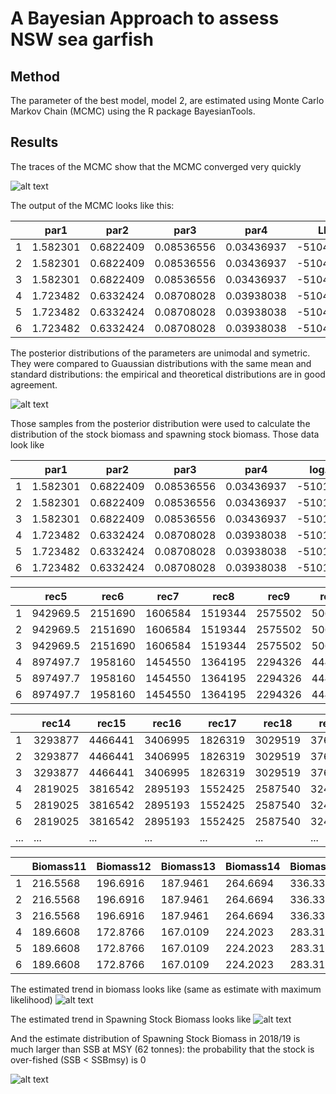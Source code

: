 # A Bayesian Approach to assess NSW sea garfish

## Method

The parameter of the best model, model 2, are estimated using Monte Carlo Markov Chain (MCMC) using the R package BayesianTools.

## Results

The traces of the MCMC show that the MCMC converged very quickly

![alt text](https://github.com/mkienzle/NSW-sea-garfish-stock-assessment/blob/master/Script/Results/Graphics/Bayesian_Trace_model2.png) <!-- .element height="200%" width="200%" -->

The output of the MCMC looks like this:


|     |    par1  |   par2    |   par3     |    par4    |    LP     |    LL     |    LPr    |
| --- | -------- | --------- | ---------- | ---------- | --------- | --------- | --------- | 
|1    | 1.582301 | 0.6822409 | 0.08536556 | 0.03436937 | -5104.798 | -5101.415 | -3.382696 |
|2    | 1.582301 | 0.6822409 | 0.08536556 | 0.03436937 | -5104.798 | -5101.415 | -3.382696 |
|3    | 1.582301 | 0.6822409 | 0.08536556 | 0.03436937 | -5104.798 | -5101.415 | -3.382696 |
|4    | 1.723482 | 0.6332424 | 0.08708028 | 0.03938038 | -5104.685 | -5101.302 | -3.382696 |
|5    | 1.723482 | 0.6332424 | 0.08708028 | 0.03938038 | -5104.685 | -5101.302 | -3.382696 |
|6    | 1.723482 | 0.6332424 | 0.08708028 | 0.03938038 | -5104.685 | -5101.302 | -3.382696 |

The posterior distributions of the parameters are unimodal and symetric. They were compared to Guaussian distributions with the same mean and standard distributions: the empirical and theoretical distributions are in good agreement.

![alt text](https://github.com/mkienzle/NSW-sea-garfish-stock-assessment/blob/master/Script/Results/Graphics/Bayesian_ParametersPosteriorDistributions_model2.png)

Those samples from the posterior distribution were used to calculate the distribution of the stock biomass and spawning stock biomass. Those data look like


|     |      par1  |    par2   |     par3   |    par4    |  log.lik   | rec1   | rec2 | rec3  |   rec4   |
| --- | ---------- | --------- | ---------- | ---------- | ---------- | ------ | ---- | ----- | ------   |
| 1   | 1.582301   | 0.6822409 | 0.08536556 | 0.03436937 | -5101.415  |  0     |   0  |   0   | 51876.79 |
| 2   | 1.582301   | 0.6822409 | 0.08536556 | 0.03436937 | -5101.415  |  0     |   0  |   0   | 51876.79 |
| 3   | 1.582301   | 0.6822409 | 0.08536556 | 0.03436937 | -5101.415  |  0     |   0  |   0   | 51876.79 |
| 4   | 1.723482   | 0.6332424 | 0.08708028 | 0.03938038 | -5101.302  |  0     |   0  |   0   | 49372.36 |
| 5   | 1.723482   | 0.6332424 | 0.08708028 | 0.03938038 | -5101.302  |  0     |   0  |   0   | 49372.36 |
| 6   | 1.723482   | 0.6332424 | 0.08708028 | 0.03938038 | -5101.302  |  0     |   0  |   0   | 49372.36 |


|     |    rec5    |  rec6     | rec7       | rec8       | rec9       | rec10   |    rec11 |   rec12 |  rec13  |
| --- | ---------- | --------- | ---------- | ---------- | ---------- | ------- | -------- | ------- | ------- | 
| 1   | 942969.5   | 2151690   | 1606584    | 1519344    | 2575502    | 5068420 | 3652790  | 3469817 | 2724337 |
| 2   | 942969.5   | 2151690   | 1606584    | 1519344    | 2575502    | 5068420 | 3652790  | 3469817 | 2724337 |
| 3   | 942969.5   | 2151690   | 1606584    | 1519344    | 2575502    | 5068420 | 3652790  | 3469817 | 2724337 |
| 4   | 897497.7   | 1958160   | 1454550    | 1364195    | 2294326    | 4446068 | 3170434  | 2978055 | 2334480 |
| 5   | 897497.7   | 1958160   | 1454550    | 1364195    | 2294326    | 4446068 | 3170434  | 2978055 | 2334480 |
| 6   | 897497.7   | 1958160   | 1454550    | 1364195    | 2294326    | 4446068 | 3170434  | 2978055 | 2334480 |


|     |  rec14   | rec15     | rec16   | rec17   | rec18   |  rec19  | rec20   | Biomass1 | Biomass2 |
| --- | -------- | --------- | ------- | ------- | ------- | ------- | ------- | -------- | -------- | 
| 1   | 3293877  | 4466441   | 3406995 | 1826319 | 3029519 | 3765319 | 7575271 | 125.9936 | 86.17279 |
| 2   | 3293877  | 4466441   | 3406995 | 1826319 | 3029519 | 3765319 | 7575271 | 125.9936 | 86.17279 |
| 3   | 3293877  | 4466441   | 3406995 | 1826319 | 3029519 | 3765319 | 7575271 | 125.9936 | 86.17279 |
| 4   | 2819025  | 3816542   | 2895193 | 1552425 | 2587540 | 3240658 | 5944767 | 113.9433 | 78.06261 |
| 5   | 2819025  | 3816542   | 2895193 | 1552425 | 2587540 | 3240658 | 5944767 | 113.9433 | 78.06261 |
| 6   | 2819025  | 3816542   | 2895193 | 1552425 | 2587540 | 3240658 | 5944767 | 113.9433 | 78.06261 |
| ... | ...      | ...       | ...     | ...     | ...     | ...     | ...     | ...      | ...      |


|     | Biomass11 |  Biomass12 |  Biomass13 | Biomass14 | Biomass15 |      SSB1 |     SSB2 |   SSB3  |
| --- | --------- | ---------- | ---------- | --------- | --------- | --------- | ---------| ------- | 
| 1   | 216.5568  | 196.6916   | 187.9461   | 264.6694  | 336.3326  | 30.33500  | 28.02512 | 22.9917 |
| 2   | 216.5568  | 196.6916   | 187.9461   | 264.6694  | 336.3326  | 30.33500  | 28.02512 | 22.9917 |
| 3   | 216.5568  | 196.6916   | 187.9461   | 264.6694  | 336.3326  | 30.33500  | 28.02512 | 22.9917 |
| 4   | 189.6608  | 172.8766   | 167.0109   | 224.2023  | 283.3116  | 27.85006  | 25.72940 | 21.1083 |
| 5   | 189.6608  | 172.8766   | 167.0109   | 224.2023  | 283.3116  | 27.85006  | 25.72940 | 21.1083 |
| 6   | 189.6608  | 172.8766   | 167.0109   | 224.2023  | 283.3116  | 27.85006  | 25.72940 | 21.1083 |

The estimated trend in biomass looks like (same as estimate with maximum likelihood)
![alt text](https://github.com/mkienzle/NSW-sea-garfish-stock-assessment/blob/master/Script/Results/Graphics/Bayesian_BiomassTrend.png)

The estimated trend in Spawning Stock Biomass looks like
![alt text](https://github.com/mkienzle/NSW-sea-garfish-stock-assessment/blob/master/Script/Results/Graphics/Bayesian_SSBTrend.png)

And the estimate distribution of Spawning Stock Biomass in 2018/19 is much larger than SSB at MSY (62 tonnes): the probability that the stock is over-fished (SSB < SSBmsy) is 0

![alt text](https://github.com/mkienzle/NSW-sea-garfish-stock-assessment/blob/master/Script/Results/Graphics/Bayesian_SSB_distribution_in_2018-19.png)